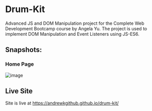 # Drum-Kit
Advanced JS and DOM Manipulation project for the Complete Web Development Bootcamp course by Angela Yu. The project is used to implement DOM Manipulation and Event Listeners using JS-ES6.

## Snapshots:

### Home Page
![image](https://github.com/user-attachments/assets/ddd592df-5d8f-44ae-9c0d-0f33d5578be8)

## Live Site
Site is live at https://andrewkgithub.github.io/drum-kit/
